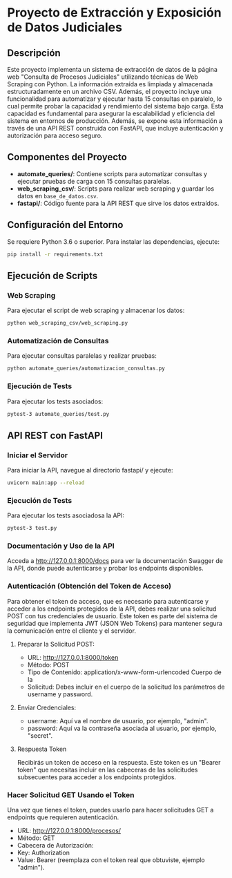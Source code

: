 # Proyecto de Extracción y Exposición de Datos Judiciales

## Descripción
Este proyecto implementa un sistema de extracción de datos de la página web "Consulta de Procesos Judiciales" utilizando técnicas de Web Scraping con Python. La información extraída es limpiada y almacenada estructuradamente en un archivo CSV. Además, el proyecto incluye una funcionalidad para automatizar y ejecutar hasta 15 consultas en paralelo, lo cual permite probar la capacidad y rendimiento del sistema bajo carga. Esta capacidad es fundamental para asegurar la escalabilidad y eficiencia del sistema en entornos de producción. Además, se expone esta información a través de una API REST construida con FastAPI, que incluye autenticación y autorización para acceso seguro.

## Componentes del Proyecto
- **automate_queries/**: Contiene scripts para automatizar consultas y ejecutar pruebas de carga con 15 consultas paralelas.
- **web_scraping_csv/**: Scripts para realizar web scraping y guardar los datos en `base_de_datos.csv`.
- **fastapi/**: Código fuente para la API REST que sirve los datos extraídos.

## Configuración del Entorno
Se requiere Python 3.6 o superior. Para instalar las dependencias, ejecute:

```bash
pip install -r requirements.txt
```

## Ejecución de Scripts
### Web Scraping  
Para ejecutar el script de web scraping y almacenar los datos:

```bash
python web_scraping_csv/web_scraping.py
```

### Automatización de Consultas
Para ejecutar consultas paralelas y realizar pruebas:

```bash
python automate_queries/automatizacion_consultas.py
```

### Ejecución de Tests
Para ejecutar los tests asociados:

```bash
pytest-3 automate_queries/test.py
```

## API REST con FastAPI
### Iniciar el Servidor

Para iniciar la API, navegue al directorio fastapi/ y ejecute:

```bash
uvicorn main:app --reload
```

### Ejecución de Tests
Para ejecutar los tests asociadosa la API:

```bash
pytest-3 test.py
```

### Documentación y Uso de la API

Acceda a http://127.0.0.1:8000/docs para ver la documentación Swagger de la API, donde puede autenticarse y probar los endpoints disponibles.

### Autenticación (Obtención del Token de Acceso)

Para obtener el token de acceso, que es necesario para autenticarse y acceder a los endpoints protegidos de la API, debes realizar una solicitud POST con tus credenciales de usuario. Este token es parte del sistema de seguridad que implementa JWT (JSON Web Tokens) para mantener segura la comunicación entre el cliente y el servidor.

1. Preparar la Solicitud POST:

   * URL: http://127.0.0.1:8000/token
   * Método: POST
   * Tipo de Contenido: application/x-www-form-urlencoded
   Cuerpo de la 
   * Solicitud: Debes incluir en el cuerpo de la solicitud los parámetros de username y password.


2. Enviar Credenciales:

   * username: Aquí va el nombre de usuario, por ejemplo, "admin".
   * password: Aquí va la contraseña asociada al usuario, por ejemplo, "secret".

3. Respuesta Token

    Recibirás un token de acceso en la respuesta. Este token es un "Bearer token" que necesitas incluir en las cabeceras de las solicitudes subsecuentes para acceder a los endpoints protegidos.

### Hacer Solicitud GET Usando el Token

Una vez que tienes el token, puedes usarlo para hacer solicitudes GET a endpoints que requieren autenticación.

* URL: http://127.0.0.1:8000/procesos/
* Método: GET
* Cabecera de Autorización:
* Key: Authorization
* Value: Bearer <token> (reemplaza <token> con el token real que obtuviste, ejemplo "admin").